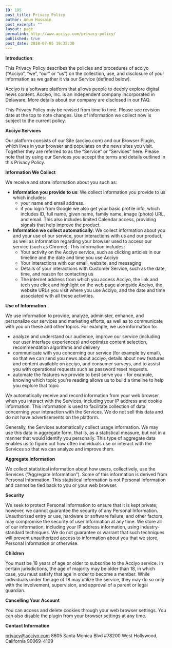 ```yaml
---
ID: 185
post_title: Privacy Policy
author: Anum Hussain
post_excerpt: ""
layout: page
permalink: http://www.acciyo.com/privacy-policy/
published: true
post_date: 2018-07-05 19:35:30
---
```

<b>Introduction</b><span style="font-weight: 400;">: </span>

<span style="font-weight: 400;">This Privacy Policy describes the policies and procedures of acciyo (“Acciyo”, “we”, “our” or “us”) on the collection, use, and disclosure of your information as we gather it via our Service (defined below).</span>

<span style="font-weight: 400;">Acciyo is a software platform that allows people to deeply explore digital news content. Acciyo, Inc. is an independent company incorporated in Delaware. More details about our company are disclosed in our FAQ.</span>

<span style="font-weight: 400;">This Privacy Policy may be revised from time to time. Please see revision date at the top to note changes. Use of information we collect now is subject to the current policy.</span>

<b>Acciyo Services</b>

<span style="font-weight: 400;">Our platform consists of our Site (acciyo.com) and our Browser Plugin, which lives in your browser and populates on the news sites you visit. Together they are referred to as the “Service” or “Services” here. Please note that by using our Services you accept the terms and details outlined in this Privacy Policy. </span>

<b>Information We Collect</b>

<span style="font-weight: 400;">We receive and store information about you such as:</span>
<ul>
 	<li style="font-weight: 400;"><b>Information you provide to us</b><span style="font-weight: 400;">: We collect information you provide to us which includes:</span>
<ul>
 	<li style="font-weight: 400;"><span style="font-weight: 400;">your name and email address. </span></li>
 	<li style="font-weight: 400;"><span style="font-weight: 400;">if you login from Google we also get your basic profile info, which includes ID, full name, given name, family name, image (photo) URL, and email. This also includes limited Calendar access, providing signals that help improve the product. </span></li>
</ul>
</li>
 	<li style="font-weight: 400;"><b>Information we collect automatically</b><span style="font-weight: 400;">: We collect information about you and your use of our service, your interactions with us and our product, as well as information regarding your browser used to access our service (such as Chrome). This information includes:</span>
<ul>
 	<li style="font-weight: 400;"><span style="font-weight: 400;">Your activity on the Acciyo service, such as clicking articles in our timeline and the date and time you use Acciyo</span></li>
 	<li style="font-weight: 400;"><span style="font-weight: 400;">Your interactions with our email, website, and messaging</span></li>
 	<li style="font-weight: 400;"><span style="font-weight: 400;">Details of your interactions with Customer Service, such as the date, time, and reason for contacting us</span></li>
 	<li style="font-weight: 400;"><span style="font-weight: 400;">The internet address from which you access Acciyo, the link and tech you click and highlight on the web page alongside Acciyo, the website URLs you visit where you use Acciyo, and the date and time associated with all these activities. </span></li>
</ul>
</li>
</ul>
<b>Use of Information</b>

<span style="font-weight: 400;">We use information to provide, analyze, administer, enhance, and personalize our services and marketing efforts, as well as to communicate with you on these and other topics. For example, we use information to:</span>
<ul>
 	<li style="font-weight: 400;"><span style="font-weight: 400;">analyze and understand our audience, improve our service (including our user interface experiences) and optimize content selection, recommendation algorithms and delivery</span></li>
 	<li style="font-weight: 400;"><span style="font-weight: 400;">communicate with you concerning our service (for example by email), so that we can send you news about acciyo, details about new features and content available on acciyo, and consumer surveys, and to assist you with operational requests such as password reset requests. </span></li>
 	<li style="font-weight: 400;"><span style="font-weight: 400;">automate the features we provide to best serve you - for example, knowing which topic you’re reading allows us to build a timeline to help you explore that topic</span></li>
</ul>
<span style="font-weight: 400;">We automatically receive and record information from your web browser when you interact with the Services, including your IP address and cookie information. This information is used to facilitate collection of data concerning your interaction with the Services. We do not sell this data and do not have advertisements on the platform. </span>

<span style="font-weight: 400;">Generally, the Services automatically collect usage information. We may use this data in aggregate form, that is, as a statistical measure, but not in a manner that would identify you personally. This type of aggregate data enables us to figure out how often individuals use or interact with the Services so that we can analyze and improve them.</span>

<b>Aggregate Information</b>

<span style="font-weight: 400;">We collect statistical information about how users, collectively, use the Services (“Aggregate Information”). Some of this information is derived from Personal Information. This statistical information is not Personal Information and cannot be tied back to you or your web browser.</span>

<b>Security</b>

<span style="font-weight: 400;">We seek to protect Personal Information to ensure that it is kept private; however, we cannot guarantee the security of any Personal Information. Unauthorized entry or use, hardware or software failure, and other factors, may compromise the security of user information at any time. We store all of our information, including your IP address information, using industry-standard techniques. We do not guarantee or warrant that such techniques will prevent unauthorized access to information about you that we store, Personal Information or otherwise.</span>

<b>Children</b>

<span style="font-weight: 400;">You must be 18 years of age or older to subscribe to the Acciyo service. In certain jurisdictions, the age of majority may be older than 18, in which case, you must satisfy that age in order to become a member. While individuals under the age of 18 may utilize the service, they may do so only with the involvement, supervision, and approval of a parent or legal guardian.</span>

<b>Cancelling Your Account</b>

<span style="font-weight: 400;">You can access and delete cookies through your web browser settings. You can also disable the plugin from your browser settings at any time. </span>

<b>Contact Information</b>

<a href="mailto:privacy@acciyo.com"><span style="font-weight: 400;">privacy@acciyo.com</span></a> <span style="font-weight: 400;">
</span><span style="font-weight: 400;">8605 Santa Monica Blvd #78200 West Hollywood, California 90069-4109</span>